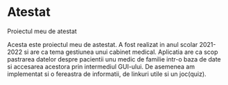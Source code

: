 # Atestat
Proiectul meu de atestat

Acesta este proiectul meu de astestat. A fost realizat in anul scolar 2021-2022 si are ca tema gestiunea unui cabinet medical. Aplicatia are ca scop pastrarea
datelor despre pacientii unu medic de familie intr-o baza de date si accesarea acestora prin intermediul GUI-ului. De asemenea am implementat si o fereastra
de informatii, de linkuri utile si un joc(quiz).
